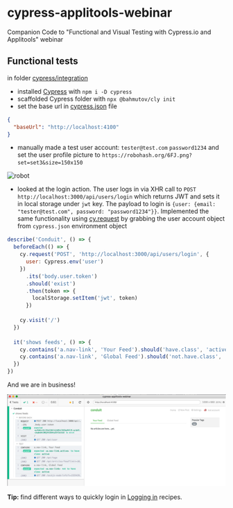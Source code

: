 # cypress-applitools-webinar

Companion Code to "Functional and Visual Testing with Cypress.io and Applitools" webinar

## Functional tests

in folder [cypress/integration](cypress/integration)

- installed [Cypress](https://www.cypress.io) with `npm i -D cypress`
- scaffolded Cypress folder with `npx @bahmutov/cly init`
- set the base url in [cypress.json](cypress.json) file

```json
{
  "baseUrl": "http://localhost:4100"
}
```

- manually made a test user account: `tester@test.com` `password1234` and set the user profile picture to `https://robohash.org/6FJ.png?set=set3&size=150x150`

![robot](https://robohash.org/6FJ.png?set=set3&size=150x150)

- looked at the login action. The user logs in via XHR call to `POST http://localhost:3000/api/users/login` which returns JWT and sets it in local storage under `jwt` key. The payload to login is `{user: {email: "tester@test.com", password: "password1234"}}`. Implemented the same functionality using [cy.request](https://on.cypress.io/request) by grabbing the user account object from `cypress.json` environment object

```js
describe('Conduit', () => {
  beforeEach(() => {
    cy.request('POST', 'http://localhost:3000/api/users/login', {
      user: Cypress.env('user')
    })
      .its('body.user.token')
      .should('exist')
      .then(token => {
        localStorage.setItem('jwt', token)
      })

    cy.visit('/')
  })

  it('shows feeds', () => {
    cy.contains('a.nav-link', 'Your Feed').should('have.class', 'active')
    cy.contains('a.nav-link', 'Global Feed').should('not.have.class', 'active')
  })
})
```

And we are in business!

![Shows feeds test](images/shows-feeds.png)

**Tip:** find different ways to quickly login in [Logging in](https://github.com/cypress-io/cypress-example-recipes#logging-in-recipes) recipes.
